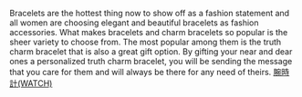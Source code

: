 Bracelets are the hottest thing now to show off as a fashion statement and all women are choosing elegant and beautiful bracelets as fashion accessories. What makes bracelets and charm bracelets so popular is the sheer variety to     choose from. The most popular among them is the truth charm bracelet that is also a great gift option. By gifting your near and dear ones a      personalized truth charm bracelet, you will be sending the message that you care for them and will always be there for any need of theirs.
 <a href="http://www.dovetailrelocation.com/jpgoshop.asp?cheap=shop/a/b/products/0113.html" title="腕時計(WATCH)">腕時計(WATCH)</a>